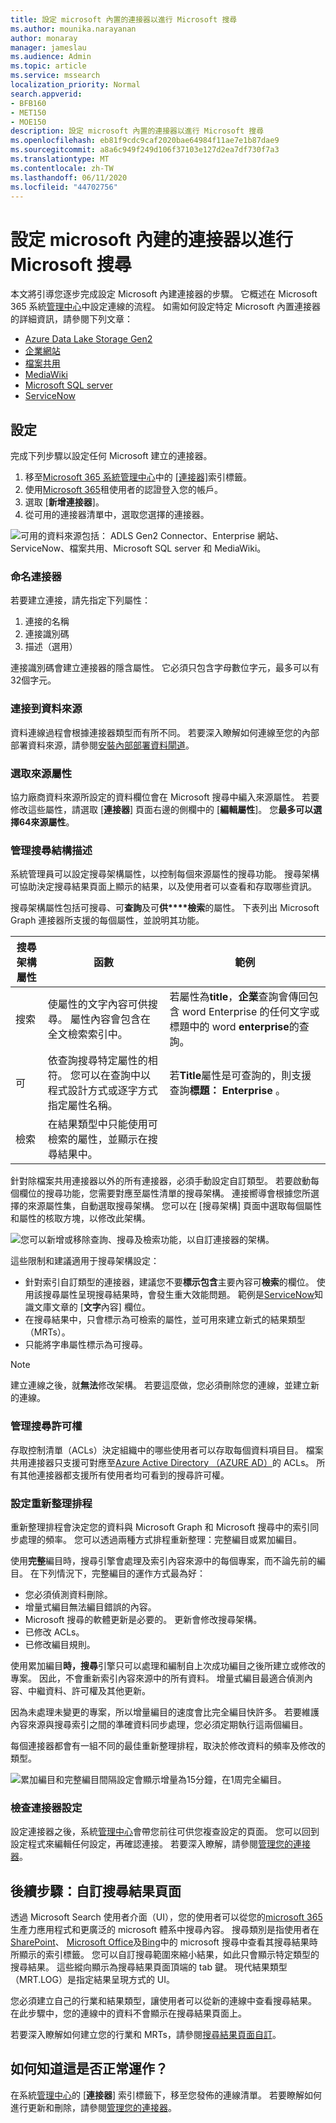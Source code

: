 ```yaml
---
title: 設定 microsoft 內置的連接器以進行 Microsoft 搜尋
ms.author: mounika.narayanan
author: monaray
manager: jameslau
ms.audience: Admin
ms.topic: article
ms.service: mssearch
localization_priority: Normal
search.appverid:
- BFB160
- MET150
- MOE150
description: 設定 microsoft 內置的連接器以進行 Microsoft 搜尋
ms.openlocfilehash: eb81f9cdc9caf2020bae64984f11ae7e1b87dae9
ms.sourcegitcommit: a8a6c949f249d106f37103e127d2ea7df730f7a3
ms.translationtype: MT
ms.contentlocale: zh-TW
ms.lasthandoff: 06/11/2020
ms.locfileid: "44702756"
---
```

<!-- markdownlint-disable no-trailing-punctuation -->

# <a name="set-up-your-microsoft-built-connector-for-microsoft-search"></a>設定 microsoft 內建的連接器以進行 Microsoft 搜尋

本文將引導您逐步完成設定 Microsoft 內建連接器的步驟。 它概述在 Microsoft 365 系統[管理中心](https://admin.microsoft.com)中設定連線的流程。 如需如何設定特定 Microsoft 內置連接器的詳細資訊，請參閱下列文章：

* [Azure Data Lake Storage Gen2](azure-data-lake-connector.md)
* [企業網站](enterprise-web-connector.md)
* [檔案共用](file-share-connector.md)
* [MediaWiki](mediawiki-connector.md)
* [Microsoft SQL server](MSSQL-connector.md)
* [ServiceNow](servicenow-connector.md)

## <a name="set-up"></a>設定

完成下列步驟以設定任何 Microsoft 建立的連接器。

1. 移至[Microsoft 365 系統管理中心](https://admin.microsoft.com)中的 [[連接器]](https://admin.microsoft.com/Adminportal/Home#/MicrosoftSearch/Connectors)索引標籤。
2. 使用[Microsoft 365](https://www.microsoft.com/microsoft-365)租使用者的認證登入您的帳戶。
3. 選取 [**新增連接器**]。
4. 從可用的連接器清單中，選取您選擇的連接器。

![可用的資料來源包括： ADLS Gen2 Connector、Enterprise 網站、ServiceNow、檔案共用、Microsoft SQL server 和 MediaWiki。](media/addconnector_final.png)

### <a name="name-the-connector"></a>命名連接器

若要建立連接，請先指定下列屬性：

1. 連接的名稱
2. 連接識別碼
3. 描述（選用）

連接識別碼會建立連接器的隱含屬性。 它必須只包含字母數位字元，最多可以有32個字元。

### <a name="connect-to-a-data-source"></a>連接到資料來源

資料連線過程會根據連接器類型而有所不同。 若要深入瞭解如何連線至您的內部部署資料來源，請參閱[安裝內部部署資料閘道](https://aka.ms/configuregateway)。

### <a name="select-source-properties"></a>選取來源屬性

協力廠商資料來源所設定的資料欄位會在 Microsoft 搜尋中編入來源屬性。 若要修改這些屬性，請選取 [**連接器**] 頁面右邊的側欄中的 [**編輯屬性**]。 您**最多可以選擇64來源屬性**。

### <a name="manage-the-search-schema"></a>管理搜尋結構描述

系統管理員可以設定搜尋架構屬性，以控制每個來源屬性的搜尋功能。 搜尋架構可協助決定搜尋結果頁面上顯示的結果，以及使用者可以查看和存取哪些資訊。

搜尋架構屬性包括可搜尋、可**查詢**及可**供****檢索**的屬性。 下表列出 Microsoft Graph 連接器所支援的每個屬性，並說明其功能。

搜尋架構屬性 | 函數 | 範例
--- | --- | ---
搜索 | 使屬性的文字內容可供搜尋。 屬性內容會包含在全文檢索索引中。 | 若屬性為**title**，**企業**查詢會傳回包含 word Enterprise 的任何文字或標題中的 word **enterprise**的查詢。
可 | 依查詢搜尋特定屬性的相符。 您可以在查詢中以程式設計方式或逐字方式指定屬性名稱。 |  若**Title**屬性是可查詢的，則支援查詢**標題： Enterprise** 。
檢索 | 在結果類型中只能使用可檢索的屬性，並顯示在搜尋結果中。 |

針對除檔案共用連接器以外的所有連接器，必須手動設定自訂類型。 若要啟動每個欄位的搜尋功能，您需要對應至屬性清單的搜尋架構。 連接嚮導會根據您所選擇的來源屬性集，自動選取搜尋架構。 您可以在 [搜尋架構] 頁面中選取每個屬性和屬性的核取方塊，以修改此架構。

![您可以新增或移除查詢、搜尋及檢索功能，以自訂連接器的架構。](media/manageschema.png)

這些限制和建議適用于搜尋架構設定：

* 針對索引自訂類型的連接器，建議您不要**標示包含**主要內容可**檢索**的欄位。 使用該搜尋屬性呈現搜尋結果時，會發生重大效能問題。 範例是[ServiceNow](https://www.servicenow.com)知識文庫文章的 [**文字**內容] 欄位。
* 在搜尋結果中，只會標示為可檢索的屬性，並可用來建立新式的結果類型（MRTs）。
* 只能將字串屬性標示為可搜尋。

> [!Note]
> 建立連線之後，就**無法**修改架構。 若要這麼做，您必須刪除您的連線，並建立新的連線。

### <a name="manage-search-permissions"></a>管理搜尋許可權

存取控制清單（ACLs）決定組織中的哪些使用者可以存取每個資料項目目。 檔案共用連接器只支援可對應至[Azure Active Directory （AZURE AD）](https://docs.microsoft.com/azure/active-directory/)的 ACLs。 所有其他連接器都支援所有使用者均可看到的搜尋許可權。

### <a name="set-the-refresh-schedule"></a>設定重新整理排程

重新整理排程會決定您的資料與 Microsoft Graph 和 Microsoft 搜尋中的索引同步處理的頻率。 您可以透過兩種方式排程重新整理：完整編目或累加編目。

使用**完整**編目時，搜尋引擎會處理及索引內容來源中的每個專案，而不論先前的編目。 在下列情況下，完整編目的運作方式最為好：

* 您必須偵測資料刪除。
* 增量式編目無法編目錯誤的內容。
* Microsoft 搜尋的軟體更新是必要的。 更新會修改搜尋架構。
* 已修改 ACLs。
* 已修改編目規則。

使用累加編目**時，搜尋**引擎只可以處理和編制自上次成功編目之後所建立或修改的專案。 因此，不會重新索引內容來源中的所有資料。 增量式編目最適合偵測內容、中繼資料、許可權及其他更新。

因為未處理未變更的專案，所以增量編目的速度會比完全編目快許多。 若要維護內容來源與搜尋索引之間的準確資料同步處理，您必須定期執行這兩個編目。

每個連接器都會有一組不同的最佳重新整理排程，取決於修改資料的頻率及修改的類型。

![累加編目和完整編目間隔設定會顯示增量為15分鐘，在1周完全編目。](media/refreshschedule.png)

### <a name="review-connector-settings"></a>檢查連接器設定

設定連接器之後，系統[管理中心](https://admin.microsoft.com)會帶您前往可供您複查設定的頁面。 您可以回到設定程式來編輯任何設定，再確認連接。 若要深入瞭解，請參閱[管理您的連接器](manage-connector.md)。

## <a name="next-steps-customize-the-search-results-page"></a>後續步驟：自訂搜尋結果頁面

透過 Microsoft Search 使用者介面（UI），您的使用者可以從您的[microsoft 365](https://www.microsoft.com/microsoft-365)生產力應用程式和更廣泛的 microsoft 體系中搜尋內容。 搜尋類別是指使用者在[SharePoint](https://sharepoint.com/)、 [Microsoft Office](https://Office.com)及[Bing](https://Bing.com)中的 microsoft 搜尋中查看其搜尋結果時所顯示的索引標籤。 您可以自訂搜尋範圍來縮小結果，如此只會顯示特定類型的搜尋結果。 這些縱向顯示為搜尋結果頁面頂端的 tab 鍵。 現代結果類型（MRT.LOG）是指定結果呈現方式的 UI。

您必須建立自己的行業和結果類型，讓使用者可以從新的連線中查看搜尋結果。 在此步驟中，您的連線中的資料不會顯示在搜尋結果頁面上。

若要深入瞭解如何建立您的行業和 MRTs，請參閱[搜尋結果頁面自訂](customize-search-page.md)。

## <a name="how-do-i-know-this-worked"></a>如何知道這是否正常運作？

在系統[管理中心](https://admin.microsoft.com)的 [**連接器**] 索引標籤下，移至您發佈的連線清單。 若要瞭解如何進行更新和刪除，請參閱[管理您的連接器](manage-connector.md)。

